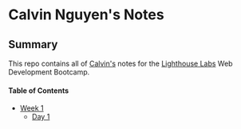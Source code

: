 # Calvin Nguyen's Notes

## Summary
 This repo contains all of [Calvin's](https://github.com/cnguyen50) notes for the [Lighthouse Labs](https://www.lighthouselabs.ca/) Web Development Bootcamp.

 #### Table of Contents
* [Week 1](/Week_1)
   * [Day 1](/Week_1/Day_1)
    
